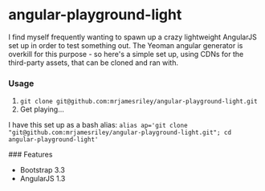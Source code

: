# angular-playground-light

I find myself frequently wanting to spawn up a crazy lightweight AngularJS set up in order to test something out. The Yeoman angular generator is overkill for this purpose - so here's a simple set up, using CDNs for the third-party assets, that can be cloned and ran with.

### Usage

1. `git clone git@github.com:mrjamesriley/angular-playground-light.git`
2. Get playing...

I have this set up as a bash alias:
`alias ap='git clone "git@github.com:mrjamesriley/angular-playground-light.git"; cd angular-playground-light'`

### Features

* Bootstrap 3.3
* AngularJS 1.3
